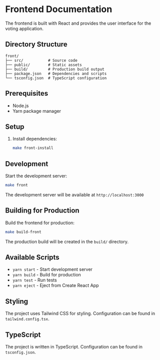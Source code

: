 # Frontend Documentation

The frontend is built with React and provides the user interface for the voting application.

## Directory Structure

```
front/
├── src/           # Source code
├── public/        # Static assets
├── build/         # Production build output
├── package.json   # Dependencies and scripts
└── tsconfig.json  # TypeScript configuration
```

## Prerequisites

- Node.js
- Yarn package manager

## Setup

1. Install dependencies:
   ```bash
   make front-install
   ```

## Development

Start the development server:
```bash
make front
```

The development server will be available at `http://localhost:3000`

## Building for Production

Build the frontend for production:
```bash
make build-front
```

The production build will be created in the `build/` directory.

## Available Scripts

- `yarn start` - Start development server
- `yarn build` - Build for production
- `yarn test` - Run tests
- `yarn eject` - Eject from Create React App

## Styling

The project uses Tailwind CSS for styling. Configuration can be found in `tailwind.config.tsx`.

## TypeScript

The project is written in TypeScript. Configuration can be found in `tsconfig.json`.
